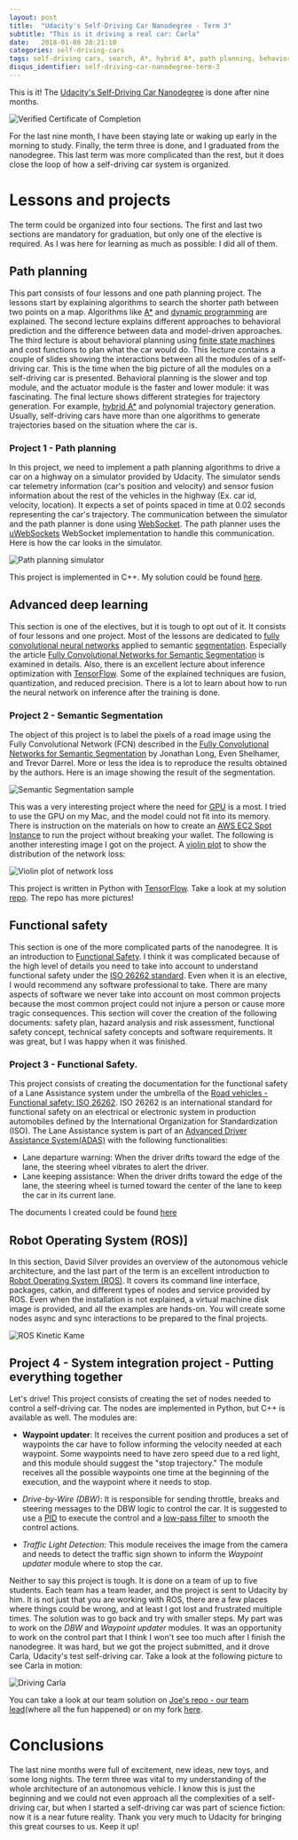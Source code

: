 ```yaml
---
layout: post
title:  "Udacity's Self-Driving Car Nanodegree - Term 3"
subtitle: "This is it driving a real car: Carla"
date:   2018-01-08 20:21:10
categories: self-driving-cars
tags: self-driving cars, search, A*, hybrid A*, path planning, behavioral planning, trajectory generation, fully convolutional neural networks, fcnn, semantic segmentation, tensorflow, ROS, functional safety
disqus_identifier: self-driving-car-nanodegree-term-3
---
```


This is it! The [Udacity's Self-Driving Car Nanodegree](https://www.udacity.com/course/self-driving-car-engineer-nanodegree--nd013) is done after nine months.

![Verified Certificate of Completion](/images/2018-01-08/Graduation_Certificate.png)

For the last nine month, I have been staying late or waking up early in the morning to study. Finally, the term three is done, and I graduated from the nanodegree. This last term was more complicated than the rest, but it does close the loop of how a self-driving car system is organized.

# Lessons and projects

The term could be organized into four sections. The first and last two sections are mandatory for graduation, but only one of the elective is required. As I was here for learning as much as possible: I did all of them.

## Path planning

This part consists of four lessons and one path planning project. The lessons start by explaining algorithms to search the shorter path between two points on a map. Algorithms like [A\*](https://en.wikipedia.org/wiki/A*_search_algorithm) and [dynamic programming](https://en.wikipedia.org/wiki/Dynamic_programming) are explained. The second lecture explains different approaches to behavioral prediction and the difference between data and model-driven approaches. The third lecture is about behavioral planning using [finite state machines](https://en.wikipedia.org/wiki/Finite-state_machine) and cost functions to plan what the car would do. This lecture contains a couple of slides showing the interactions between all the modules of a self-driving car. This is the time when the big picture of all the modules on a self-driving car is presented. Behavioral planning is the slower and top module, and the actuator module is the faster and lower module: it was fascinating. The final lecture shows different strategies for trajectory generation. For example, [hybrid A\*](http://blog.habrador.com/2015/11/explaining-hybrid-star-pathfinding.html) and polynomial trajectory generation. Usually, self-driving cars have more than one algorithms to generate trajectories based on the situation where the car is.

### Project 1 - Path planning

In this project, we need to implement a path planning algorithms to drive a car on a highway on a simulator provided by Udacity. The simulator sends car telemetry information (car's position and velocity) and sensor fusion information about the rest of the vehicles in the highway (Ex. car id, velocity, location). It expects a set of points spaced in time at 0.02 seconds representing the car's trajectory. The communication between the simulator and the path planner is done using [WebSocket](https://en.wikipedia.org/wiki/WebSocket). The path planner uses the [uWebSockets](https://github.com/uNetworking/uWebSockets) WebSocket implementation to handle this communication. Here is how the car looks in the simulator.

![Path planning simulator](/images/2018-01-08/path_planning_simulator.png)

This project is implemented in C++. My solution could be found [here](https://github.com/darienmt/CarND-Path-Planning-Project-P1).

## Advanced deep learning

This section is one of the electives, but it is tough to opt out of it. It consists of four lessons and one project. Most of the lessons are dedicated to [fully convolutional neural networks](https://www.quora.com/How-is-Fully-Convolutional-Network-FCN-different-from-the-original-Convolutional-Neural-Network-CNN) applied to semantic [segmentation](https://en.wikipedia.org/wiki/Image_segmentation). Especially the article [Fully Convolutional Networks for Semantic Segmentation](https://people.eecs.berkeley.edu/~jonlong/long_shelhamer_fcn.pdf) is examined in details. Also, there is an excellent lecture about inference optimization with [TensorFlow](https://www.tensorflow.org/). Some of the explained techniques are fusion, quantization, and reduced precision. There is a lot to learn about how to run the neural network on inference after the training is done.

### Project 2 - Semantic Segmentation

The object of this project is to label the pixels of a road image using the Fully Convolutional Network (FCN) described in the [Fully Convolutional Networks for Semantic Segmentation](https://people.eecs.berkeley.edu/~jonlong/long_shelhamer_fcn.pdf) by Jonathan Long, Even Shelhamer, and Trevor Darrel. More or less the idea is to reproduce the results obtained by the authors. Here is an image showing the result of the segmentation.

![Semantic Segmentation sample](/images/2018-01-08/segmentation_sample.png)

This was a very interesting project where the need for [GPU](https://en.wikipedia.org/wiki/Graphics_processing_unit) is a most. I tried to use the GPU on my Mac, and the model could not fit into its memory. There is instruction on the materials on how to create an [AWS EC2 Spot Instance](https://aws.amazon.com/ec2/spot/) to run the project without breaking your wallet. The following is another interesting image I got on the project. A [violin plot](https://en.wikipedia.org/wiki/Violin_plot) to show the distribution of the network loss:

![Violin plot of network loss](/images/2018-01-08/loss_epoch_12.png)

This project is written in Python with [TensorFlow](https://www.tensorflow.org/). Take a look at my solution [repo](https://github.com/darienmt/CarND-Semantic-Segmentation-P2). The repo has more pictures!

## Functional safety

This section is one of the more complicated parts of the nanodegree. It is an introduction to [Functional Safety](https://en.wikipedia.org/wiki/Functional_safety). I think it was complicated because of the high level of details you need to take into account to understand functional safety under the [ISO 26262 standard](https://en.wikipedia.org/wiki/ISO_26262). Even when it is an elective, I would recommend any software professional to take. There are many aspects of software we never take into account on most common projects because the most common project could not injure a person or cause more tragic consequences. This section will cover the creation of the following documents: safety plan, hazard analysis and risk assessment, functional safety concept, technical safety concepts and software requirements. It was great, but I was happy when it was finished.

### Project 3 - Functional Safety.

This project consists of creating the documentation for the functional safety of a Lane Assistance system under the umbrella of the [Road vehicles - Functional safety: ISO 26262](https://en.wikipedia.org/wiki/ISO_26262). ISO 26262 is an international standard for functional safety on an electrical or electronic system in production automobiles defined by the International Organization for Standardization (ISO). The Lane Assistance system is part of an [Advanced Driver Assistance System(ADAS)](https://en.wikipedia.org/wiki/Advanced_driver-assistance_systems) with the following functionalities:

- Lane departure warning: When the driver drifts toward the edge of the lane, the steering wheel vibrates to alert the driver.
- Lane keeping assistance: When the driver drifts toward the edge of the lane, the steering wheel is turned toward the center of the lane to keep the car in its current lane.

The documents I created could be found [here](https://github.com/darienmt/CarND-Functional-Safety-P3)

## Robot Operating System (ROS)]

In this section, David Silver provides an overview of the autonomous vehicle architecture, and the last part of the term is an excellent introduction to [Robot Operating System (ROS)](http://www.ros.org/). It covers its command line interface, packages, catkin, and different types of nodes and service provided by ROS. Even when the installation is not explained, a virtual machine disk image is provided, and all the examples are hands-on. You will create some nodes async and sync interactions to be prepared to the final projects.

![ROS Kinetic Kame](/images/2018-01-08/ros_kinetic.png)

## Project 4 - System integration project - Putting everything together

Let's drive! This project consists of creating the set of nodes needed to control a self-driving car. The nodes are implemented in Python, but C++ is available as well. The modules are:

- **Waypoint updater**: It receives the current position and produces a set of waypoints the car have to follow informing the velocity needed at each waypoint. Some waypoints need to have zero speed due to a red light, and this module should suggest the "stop trajectory." The module receives all the possible waypoints one time at the beginning of the execution, and the waypoint where it needs to stop.

- *Drive-by-Wire (DBW)*: It is responsible for sending throttle, breaks and steering messages to the DBW logic to control the car. It is suggested to use a [PID](https://en.wikipedia.org/wiki/PID_controller) to execute the control and a [low-pass filter](https://en.wikipedia.org/wiki/Low-pass_filter) to smooth the control actions.

- *Traffic Light Detection*: This module receives the image from the camera and needs to detect the traffic sign shown to inform the *Waypoint updater* module where to stop the car.

Neither to say this project is tough. It is done on a team of up to five students. Each team has a team leader, and the project is sent to Udacity by him. It is not just that you are working with ROS, there are a few places where things could be wrong, and at least I got lost and frustrated multiple times. The solution was to go back and try with smaller steps. My part was to work on the *DBW* and *Waypoint updater* modules. It was an opportunity to work on the control part that I think I won't see too much after I finish the nanodegree. It was hard, but we got the project submitted, and it drove Carla, Udacity's test self-driving car. Take a look at the following picture to see Carla in motion:

![Driving Carla](/images/2018-01-08/carla_driving.gif)

You can take a look at our team solution on [Joe's repo - our team lead](https://github.com/joejanuszk/CarND-Capstone)(where all the fun happened) or on my fork [here](https://github.com/darienmt/CarND-Capstone).

# Conclusions

The last nine months were full of excitement, new ideas, new toys, and some long nights. The term three was vital to my understanding of the whole architecture of an autonomous vehicle. I know this is just the beginning and we could not even approach all the complexities of a self-driving car, but when I started a self-driving car was part of science fiction: now it is a near future reality. Thank you very much to Udacity for bringing this great courses to us. Keep it up!
